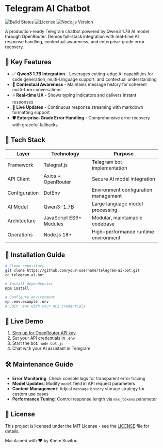 ﻿# Telegram AI Chatbot

[![Build Status](https://img.shields.io/badge/build-passing-brightgreen.svg)](https://github.com/your-username/telegram-ai-bot)
[![License](https://img.shields.io/badge/license-MIT-blue.svg)](https://github.com/your-username/telegram-ai-bot/blob/main/LICENSE)
[![Node.js Version](https://img.shields.io/badge/node.js-18.x-green.svg)](https://nodejs.org/)

A production-ready Telegram chatbot powered by Qwen3 1.7B AI model through OpenRouter. Demos full-stack integration with real-time AI response handling, contextual awareness, and enterprise-grade error recovery.

## 🌟 Key Features

- ✅ **Qwen3 1.7B Integration** - Leverages cutting-edge AI capabilities for code generation, multi-language support, and contextual understanding
- 📜 **Contextual Awareness** - Maintains message history for coherent multi-turn conversations
- ⚡ **Real-time UX** - Shows typing indicators and delivers instant responses
- 🔄 **Live Updates** - Continuous response streaming with markdown formatting support
- 🛡 **Enterprise-Grade Error Handling** - Comprehensive error recovery with graceful fallbacks

## 🧰 Tech Stack

| Layer          | Technology                          | Purpose                                                                 |
|----------------|-------------------------------------|-------------------------------------------------------------------------|
| Framework      | Telegraf.js                         | Telegram bot implementation                                             |
| API Client     | Axios + OpenRouter                  | Secure AI model integration                                             |
| Configuration  | DotEnv                              | Environment configuration management                                    |
| AI Model       | Qwen3-1.7B                          | Large language model processing                                         |
| Architecture   | JavaScript ES6+ Modules             | Modular, maintainable codebase                                          |
| Operations     | Node.js 18+                         | High-performance runtime environment                                    |

## 🧪 Installation Guide

```bash
# Clone repository
git clone https://github.com/your-username/telegram-ai-bot.git
cd telegram-ai-bot

# Install dependencies
npm install

# Configure environment
cp .env.example .env
# Edit .env with your API credentials
```

## 🚀 Live Demo

1. [Sign up for OpenRouter API key](https://openrouter.dev)
2. Set your API credentials in `.env`
3. Start the bot: `node bot.js`
4. Chat with your AI assistant in Telegram

## 🛠 Maintenance Guide

- **Error Monitoring**: Check console logs for transparent error tracing
- **Model Updates**: Modify `model` field in API request parameters
- **Context Management**: Adjust `messageHistory` storage strategy for custom use cases
- **Performance Tuning**: Control response length via `max_tokens` parameter


## 🧾 License

This project is licensed under the MIT License - see the [LICENSE](LICENSE) file for details.

Maintained with ❤️ by Khem Sovitou
